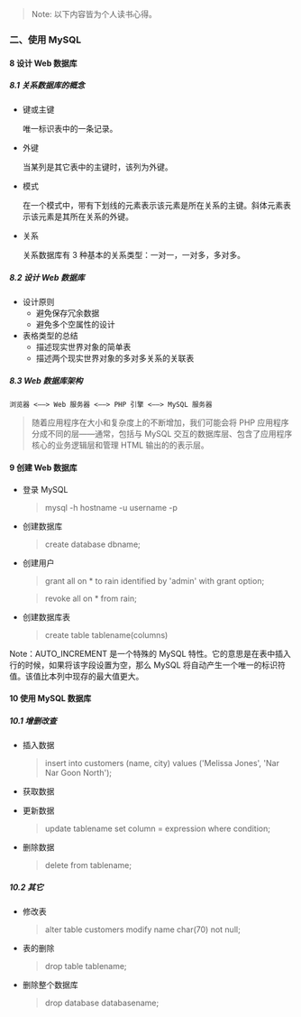 > Note: 以下内容皆为个人读书心得。

### 二、使用 MySQL

#### 8 设计 Web 数据库

##### 8.1 关系数据库的概念

- 键或主键

    唯一标识表中的一条记录。
- 外键

    当某列是其它表中的主键时，该列为外键。
- 模式

    在一个模式中，带有下划线的元素表示该元素是所在关系的主键。斜体元素表示该元素是其所在关系的外键。
- 关系

    关系数据库有 3 种基本的关系类型：一对一，一对多，多对多。
    
##### 8.2 设计 Web 数据库
- 设计原则
    - 避免保存冗余数据
    - 避免多个空属性的设计
- 表格类型的总结
    - 描述现实世界对象的简单表
    - 描述两个现实世界对象的多对多关系的关联表

##### 8.3 Web 数据库架构
    浏览器 <——> Web 服务器 <——> PHP 引擎 <——> MySQL 服务器
    
> 随着应用程序在大小和复杂度上的不断增加，我们可能会将 PHP 应用程序分成不同的层——通常，包括与 MySQL 交互的数据库层、包含了应用程序核心的业务逻辑层和管理 HTML 输出的的表示层。

#### 9 创建 Web 数据库

- 登录 MySQL

    > mysql -h hostname -u username -p

- 创建数据库

    > create database dbname;

- 创建用户

    > grant all on * to rain identified by 'admin' with grant option;

    > revoke all on * from rain;

- 创建数据库表

    > create table tablename(columns)

Note：AUTO_INCREMENT 是一个特殊的 MySQL 特性。它的意思是在表中插入行的时候，如果将该字段设置为空，那么 MySQL 将自动产生一个唯一的标识符值。该值比本列中现存的最大值更大。

#### 10 使用 MySQL 数据库

##### 10.1 增删改查
- 插入数据

    > insert into customers (name, city) values ('Melissa Jones', 'Nar Nar Goon North');

- 获取数据


- 更新数据

    > update tablename set column = expression where condition;

- 删除数据

    > delete from tablename;

##### 10.2 其它
- 修改表

    > alter table customers modify name char(70) not null;

- 表的删除

    > drop table tablename;

- 删除整个数据库

    > drop database databasename;
